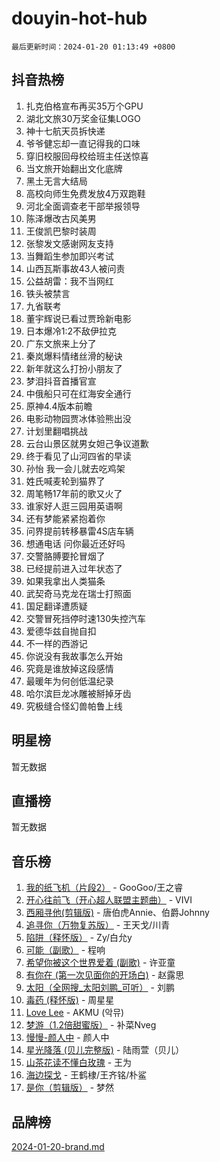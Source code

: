 # douyin-hot-hub

`最后更新时间：2024-01-20 01:13:49 +0800`

## 抖音热榜

1. 扎克伯格宣布再买35万个GPU
1. 湖北文旅30万奖金征集LOGO
1. 神十七航天员拆快递
1. 爷爷健忘却一直记得我的口味
1. 穿旧校服回母校给班主任送惊喜
1. 当文旅开始翻出文化底牌
1. 黑土无言大结局
1. 高校向师生免费发放4万双跑鞋
1. 河北全面调查老干部举报领导
1. 陈泽爆改古风美男
1. 王俊凯巴黎时装周
1. 张黎发文感谢网友支持
1. 当舞蹈生参加即兴考试
1. 山西瓦斯事故43人被问责
1. 公益胡雷：我不当网红
1. 铁头被禁言
1. 九省联考
1. 董宇辉说已看过贾玲新电影
1. 日本爆冷1:2不敌伊拉克
1. 广东文旅来上分了
1. 秦岚爆料情绪丝滑的秘诀
1. 新年就这么打扮小朋友了
1. 梦泪抖音首播官宣
1. 中俄船只可在红海安全通行
1. 原神4.4版本前瞻
1. 电影动物园贾冰体验熊出没
1. 计划里翻唱挑战
1. 云台山景区就男女妲己争议道歉
1. 终于看见了山河四省的早读
1. 孙怡 我一会儿就去吃鸡架
1. 姓氏喊麦轮到猫界了
1. 周笔畅17年前的歌又火了
1. 谁家好人逛三园用英语啊
1. 还有梦能紧紧抱着你
1. 问界提前转移暴雷4S店车辆
1. 想通电话 问你最近还好吗
1. 交警胳膊要抡冒烟了
1. 已经提前进入过年状态了
1. 如果我拿出人类猫条
1. 武契奇马克龙在瑞士打照面
1. 国足翻译遭质疑
1. 交警冒死挡停时速130失控汽车
1. 爱德华兹自抛自扣
1. 不一样的西游记
1. 你说没有我故事怎么开始
1. 究竟是谁放掉这段感情
1. 最暖年为何创低温纪录
1. 哈尔滨巨龙冰雕被掰掉牙齿
1. 究极缝合怪幻兽帕鲁上线

## 明星榜

暂无数据

## 直播榜

暂无数据

## 音乐榜

1. [我的纸飞机（片段2）](https://sf3-cdn-tos.douyinstatic.com/obj/tos-cn-ve-2774/oM2ZrKcg2CD5AeRB2gkeXOFB1IxAGJdZPazYHf) - GooGoo/王之睿
1. [开心往前飞（开心超人联盟主题曲）](https://sf86-cdn-tos.douyinstatic.com/obj/tos-cn-ve-2774/9d8fb7c82cf1421fb93a9fe925275e0a) - VIVI
1. [西厢寻他(剪辑版)](https://sf86-cdn-tos.douyinstatic.com/obj/tos-cn-ve-2774/oUsAVfAQKlRNxEv5qxvIB8o5qmIWUcXbzJKJhw) - 唐伯虎Annie、伯爵Johnny
1. [追寻你（万物复苏版）](https://sf3-cdn-tos.douyinstatic.com/obj/tos-cn-ve-2774/oYeAZJsbjIDit9APmBg8u6uDUQnHmoCf3gbo74) - 王天戈/川青
1. [陷阱（释怀版）](https://sf3-cdn-tos.douyinstatic.com/obj/tos-cn-ve-2774/oE8C21LeZrzKLDFfQYgMzx4GAIHageG5IzayY7) - Zy/白允y
1. [可能（副歌）](https://sf6-cdn-tos.douyinstatic.com/obj/tos-cn-ve-2774/cde1731888894259b333569393c2fb51) - 程响
1. [希望你被这个世界爱着 (副歌)](https://sf3-cdn-tos.douyinstatic.com/obj/tos-cn-ve-2774/oUHCmWQfZlE3QQBKBeD8rCFLpJzPgCpImhsxMt) - 许亚童
1. [有你在 (第一次见面你的开场白)](https://sf86-cdn-tos.douyinstatic.com/obj/tos-cn-ve-2774/oAthrQ3ClJBfI57uBoFEgNDYtNCZ0TSYQQfxQ0) - 赵露思
1. [太阳（全网搜_太阳刘鹏_可听）](https://sf86-cdn-tos.douyinstatic.com/obj/tos-cn-ve-2774/ogWbyIQnlBFImVbeDocRdCIYtBHlbJXgfZMvgz) - 刘鹏
1. [毒药 (释怀版)](https://sf86-cdn-tos.douyinstatic.com/obj/tos-cn-ve-2774/oYILMEAzspdZBIzy4frJNB8ZHPHWAhiwowd4Ad) - 周星星
1. [Love Lee](https://sf86-cdn-tos.douyinstatic.com/obj/tos-cn-ve-2774/o05GbkJGbCBTdDnMtB0fwOYgkeZp23vrWQDQBS) - AKMU (악뮤)
1. [梦游（1.2倍甜蜜版）](https://sf86-cdn-tos.douyinstatic.com/obj/tos-cn-ve-2774/o4gyAUm8hwufoEABmwVIiQtHsFuGzAEEWtNMzo) - 补菜Nveg
1. [慢慢-颜人中](https://sf86-cdn-tos.douyinstatic.com/obj/tos-cn-ve-2774/ocjHNfBXdBxQNC8ZGAeoLMFTUgtBg8bkExunDC) - 颜人中
1. [星光降落 (贝儿完整版)](https://sf86-cdn-tos.douyinstatic.com/obj/tos-cn-ve-2774/okwB9hAwyAtsFFkFBzAX1hOOfQuIoMNs0W2Mwr) - 陆雨萱（贝儿）
1. [山茶花读不懂白玫瑰](https://sf3-cdn-tos.douyinstatic.com/obj/tos-cn-ve-2774/osfn8B7DktrRHEPJgPCfDbw7QDQEkwC16BxZg9) - 王为
1. [海边探戈](https://sf86-cdn-tos.douyinstatic.com/obj/tos-cn-ve-2774/os9gE0VQCGqt6VQkZDyBBYvfSDY0QFe3vVmubn) - 王鹤棣/王齐铭/朴鲨
1. [是你（剪辑版）](https://sf86-cdn-tos.douyinstatic.com/obj/tos-cn-ve-2774/46019dae783c4c969944217fe1cfafc4) - 梦然

## 品牌榜

[2024-01-20-brand.md](2024-01-20-brand.md)
